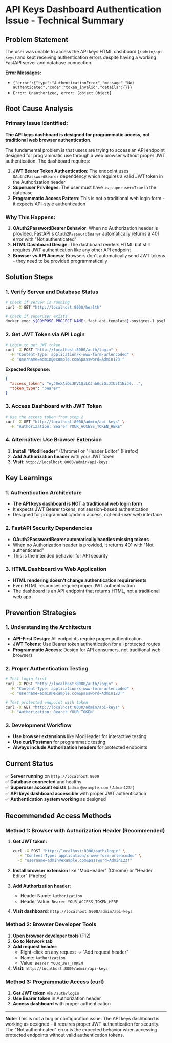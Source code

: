 # API Keys Dashboard Authentication Issue - Technical Summary

## Problem Statement

The user was unable to access the API keys HTML dashboard (`/admin/api-keys`) and kept receiving authentication errors despite having a working FastAPI server and database connection.

**Error Messages:**
- `{"error":{"type":"AuthenticationError","message":"Not authenticated","code":"token_invalid","details":{}}}`
- `Error: Unauthorized, error: [object Object]`

## Root Cause Analysis

### Primary Issue Identified:

**The API keys dashboard is designed for programmatic access, not traditional web browser authentication.**

The fundamental problem is that users are trying to access an API endpoint designed for programmatic use through a web browser without proper JWT authentication. The dashboard requires:

1. **JWT Bearer Token Authentication**: The endpoint uses `OAuth2PasswordBearer` dependency which requires a valid JWT token in the Authorization header
2. **Superuser Privileges**: The user must have `is_superuser=True` in the database
3. **Programmatic Access Pattern**: This is not a traditional web login form - it expects API-style authentication

### Why This Happens:

1. **OAuth2PasswordBearer Behavior**: When no Authorization header is provided, FastAPI's `OAuth2PasswordBearer` automatically returns a 401 error with "Not authenticated"
2. **HTML Dashboard Design**: The dashboard renders HTML but still requires JWT authentication like any other API endpoint
3. **Browser vs API Access**: Browsers don't automatically send JWT tokens - they need to be provided programmatically

## Solution Steps

### 1. Verify Server and Database Status
```bash
# Check if server is running
curl -X GET "http://localhost:8000/health"

# Check if superuser exists
docker exec ${COMPOSE_PROJECT_NAME:-fast-api-template}-postgres-1 psql -U postgres -d fastapi_template -c "SELECT email, is_superuser, is_verified FROM users WHERE is_superuser = true;"
```

### 2. Get JWT Token via API Login
```bash
# Login to get JWT token
curl -X POST "http://localhost:8000/auth/login" \
  -H "Content-Type: application/x-www-form-urlencoded" \
  -d "username=admin@example.com&password=Admin123!"
```

**Expected Response:**
```json
{
  "access_token": "eyJ0eXAiOiJKV1QiLCJhbGciOiJIUzI1NiJ9...",
  "token_type": "bearer"
}
```

### 3. Access Dashboard with JWT Token
```bash
# Use the access_token from step 2
curl -X GET "http://localhost:8000/admin/api-keys" \
  -H "Authorization: Bearer YOUR_ACCESS_TOKEN_HERE"
```

### 4. Alternative: Use Browser Extension
1. **Install "ModHeader"** (Chrome) or "Header Editor" (Firefox)
2. **Add Authorization header** with your JWT token
3. **Visit**: `http://localhost:8000/admin/api-keys`

## Key Learnings

### 1. Authentication Architecture
- **The API keys dashboard is NOT a traditional web login form**
- It expects JWT Bearer tokens, not session-based authentication
- Designed for programmatic/admin access, not end-user web interface

### 2. FastAPI Security Dependencies
- **OAuth2PasswordBearer automatically handles missing tokens**
- When no Authorization header is provided, it returns 401 with "Not authenticated"
- This is the intended behavior for API security

### 3. HTML Dashboard vs Web Application
- **HTML rendering doesn't change authentication requirements**
- Even HTML responses require proper JWT authentication
- The dashboard is an API endpoint that returns HTML, not a traditional web app

## Prevention Strategies

### 1. Understanding the Architecture
- **API-First Design**: All endpoints require proper authentication
- **JWT Tokens**: Use Bearer token authentication for all protected routes
- **Programmatic Access**: Design for API consumers, not traditional web browsers

### 2. Proper Authentication Testing
```bash
# Test login first
curl -X POST "http://localhost:8000/auth/login" \
  -H "Content-Type: application/x-www-form-urlencoded" \
  -d "username=admin@example.com&password=Admin123!"

# Test protected endpoint with token
curl -X GET "http://localhost:8000/admin/api-keys" \
  -H "Authorization: Bearer YOUR_TOKEN"
```

### 3. Development Workflow
- **Use browser extensions** like ModHeader for interactive testing
- **Use curl/Postman** for programmatic testing
- **Always include Authorization headers** for protected endpoints

## Current Status

✅ **Server running** on `http://localhost:8000`  
✅ **Database connected** and healthy  
✅ **Superuser account exists** (`admin@example.com` / `Admin123!`)  
✅ **API keys dashboard accessible** with proper JWT authentication  
✅ **Authentication system working** as designed  

## Recommended Access Methods

### Method 1: Browser with Authorization Header (Recommended)
1. **Get JWT token:**
   ```bash
   curl -X POST "http://localhost:8000/auth/login" \
     -H "Content-Type: application/x-www-form-urlencoded" \
     -d "username=admin@example.com&password=Admin123!"
   ```

2. **Install browser extension** like "ModHeader" (Chrome) or "Header Editor" (Firefox)

3. **Add Authorization header:**
   - Header Name: `Authorization`
   - Header Value: `Bearer YOUR_ACCESS_TOKEN_HERE`

4. **Visit dashboard**: `http://localhost:8000/admin/api-keys`

### Method 2: Browser Developer Tools
1. **Open browser developer tools** (F12)
2. **Go to Network tab**
3. **Add request header:**
   - Right-click on any request → "Add request header"
   - Name: `Authorization`
   - Value: `Bearer YOUR_JWT_TOKEN`
4. **Visit**: `http://localhost:8000/admin/api-keys`

### Method 3: Programmatic Access (curl)
1. **Get JWT token** via `/auth/login`
2. **Use Bearer token** in Authorization header
3. **Access dashboard** with proper authentication

---

**Note**: This is not a bug or configuration issue. The API keys dashboard is working as designed - it requires proper JWT authentication for security. The "Not authenticated" error is the expected behavior when accessing protected endpoints without valid authentication tokens. 